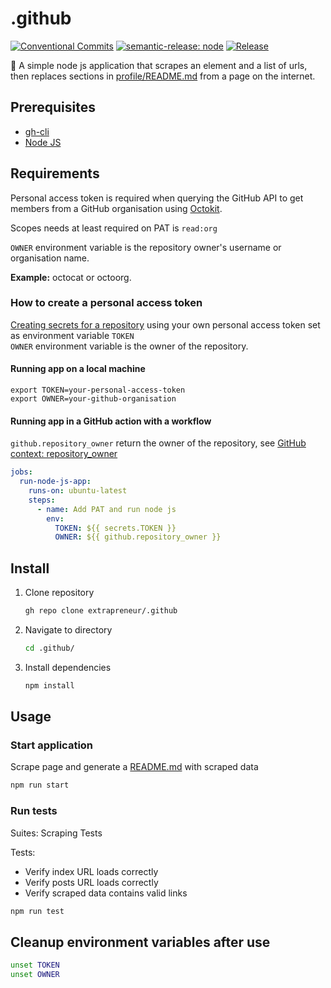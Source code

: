 # .github

[![Conventional Commits](https://img.shields.io/badge/Conventional%20Commits-1.0.0-yellow.svg)](https://conventionalcommits.org)
[![semantic-release: node](https://img.shields.io/badge/semantic--release-node-e10079?logo=semantic-release)](https://github.com/semantic-release/semantic-release)
[![Release](https://github.com/extrapreneur/.github/actions/workflows/release.yml/badge.svg)](https://github.com/extrapreneur/.github/actions/workflows/release.yml)

📖 A simple node js application that scrapes an element and a list of urls, then replaces sections in [profile/README.md](./profile/README.md) from a page on the internet.

## Prerequisites

- [gh-cli](https://github.com/cli/cli?tab=readme-ov-file#installation)
- [Node JS](https://nodejs.org/en/download/package-manager)

## Requirements

Personal access token is required when querying the GitHub API to get members from a GitHub organisation using [Octokit](https://github.com/octokit).

Scopes needs at least required on PAT is `read:org`

`OWNER` environment variable is the repository owner's username or organisation name. 

**Example:** octocat or octoorg.

### How to create a personal access token

[Creating secrets for a repository](https://docs.github.com/en/actions/how-tos/write-workflows/choose-what-workflows-do/use-secrets#creating-secrets-for-a-repository) using your own personal access token set as environment variable `TOKEN`  
`OWNER` environment variable is the owner of the repository.

#### Running app on a local machine

```shell
export TOKEN=your-personal-access-token
export OWNER=your-github-organisation
```

#### Running app in a GitHub action with a workflow

`github.repository_owner` return the owner of the repository, see [GitHub context: repository_owner](https://docs.github.com/en/actions/reference/workflows-and-actions/contexts#github-context)

```yaml
jobs:
  run-node-js-app:
    runs-on: ubuntu-latest
    steps:
      - name: Add PAT and run node js
        env:
          TOKEN: ${{ secrets.TOKEN }}
          OWNER: ${{ github.repository_owner }}
```

## Install

1. Clone repository

   ```bash
   gh repo clone extrapreneur/.github
   ```

1. Navigate to directory

   ```bash
   cd .github/
   ```

1. Install dependencies

   ```bash
   npm install
   ```

## Usage

### Start application

Scrape page and generate a [README.md](profile/README.md) with scraped data

```bash
npm run start
```

### Run tests

Suites: Scraping Tests

Tests:

- Verify index URL loads correctly
- Verify posts URL loads correctly
- Verify scraped data contains valid links

```bash
npm run test
```

## Cleanup environment variables after use

```bash
unset TOKEN
unset OWNER
```
